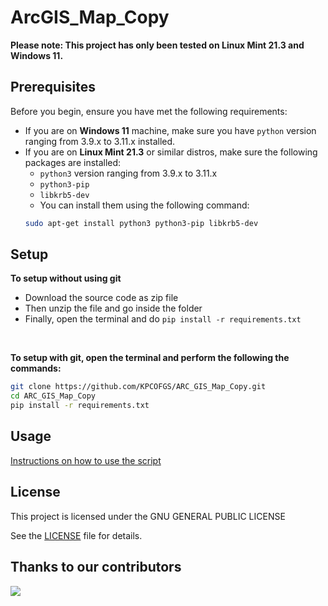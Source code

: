 # ArcGIS_Map_Copy
**Please note: This project has only been tested on Linux Mint 21.3 and Windows 11.**
## Prerequisites
Before you begin, ensure you have met the following requirements:
* If you are on **Windows 11** machine, make sure you have `python` version ranging from 3.9.x to 3.11.x installed.
* If you are on **Linux Mint 21.3** or similar distros, make sure the following packages are installed:
    * `python3` version ranging from 3.9.x to 3.11.x
    * `python3-pip`
    * `libkrb5-dev`
    * You can install them using the following command:
   ```bash
   sudo apt-get install python3 python3-pip libkrb5-dev
   ```

## Setup

**To setup without using git**
* Download the source code as zip file
* Then unzip the file and go inside the folder
* Finally, open the terminal and do `pip install -r requirements.txt`

<br>

**To setup with git, open the terminal and perform the following the commands:**

```bash
git clone https://github.com/KPCOFGS/ARC_GIS_Map_Copy.git
cd ARC_GIS_Map_Copy
pip install -r requirements.txt
```

## Usage
[Instructions on how to use the script](usage/usage.md)

## License
This project is licensed under the GNU GENERAL PUBLIC LICENSE

See the [LICENSE](LICENSE) file for details.
## Thanks to our contributors

<a href="https://github.com/KPCOFGS/ArcGIS_Map_Copy/graphs/contributors">
  <img src="https://contrib.rocks/image?repo=KPCOFGS/ArcGIS_Map_Copy" />
</a>
